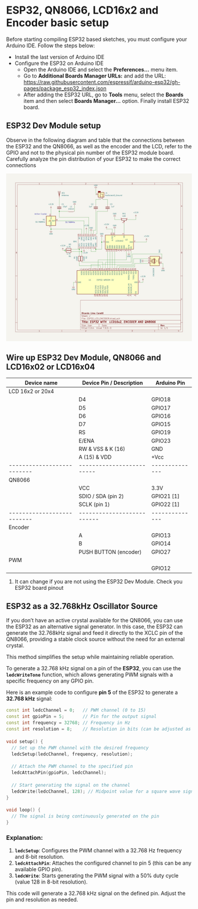 # ESP32, QN8066, LCD16x2 and Encoder basic setup

Before starting compiling ESP32 based sketches, you must configure your Arduino IDE. Follow the steps below:

* Install the last version of Arduino IDE
* Configure the ESP32 on Arduino IDE
  * Open the Arduino IDE and select the __Preferences...__ menu item.
  * Go to __Additional Boards Manager URLs:__ and add the URL: https://raw.githubusercontent.com/espressif/arduino-esp32/gh-pages/package_esp32_index.json
  * After adding the ESP32 URL, go to __Tools__ menu, select the __Boards__ item and then select __Boards Manager...__ option. Finally install ESP32 board.

## ESP32 Dev Module setup

Observe in the following diagram and table that the connections between the ESP32 and the QN8066, as well as the encoder and the LCD, refer to the GPIO and not to the physical pin number of the ESP32 module board. Carefully analyze the pin distribution of your ESP32 to make the correct connections


![ESP32, QN8066, LCD16x2 and Encoder basic setup](./schematic_esp32_qn8066_encoder_lcd16x2.jpg)


## Wire up ESP32 Dev Module, QN8066 and LCD16x02 or LCD16x04

| Device name               | Device Pin / Description  |  Arduino Pin  |
| --------------------------| --------------------      | ------------  |
|    LCD 16x2 or 20x4       |                           |               |
|                           | D4                        |  GPIO18       |
|                           | D5                        |  GPIO17       |
|                           | D6                        |  GPIO16       |
|                           | D7                        |  GPIO15       |
|                           | RS                        |  GPIO19       |
|                           | E/ENA                     |  GPIO23       |
|                           | RW & VSS & K (16)         |  GND          |
|                           | A (15) & VDD              |  +Vcc         |
| --------------------------| ------------------------- | --------------|
| QN8066                    |                           |               | 
|                           | VCC                       |  3.3V         |
|                           | SDIO / SDA (pin 2)        |  GPIO21 [1]   |
|                           | SCLK (pin 1)              |  GPIO22 [1]   |
| --------------------------| --------------------------| --------------|
| Encoder                   |                           |               |
|                           | A                         |  GPIO13       |
|                           | B                         |  GPIO14       |
|                           | PUSH BUTTON (encoder)     |  GPIO27       |
| PWM                       |                           |               |
|                           |                           |  GPIO12       | 

1. It can change if you are not using the ESP32 Dev Module. Check you ESP32 board pinout 



## ESP32 as a 32.768kHz Oscillator Source

If you don’t have an active crystal available for the QN8066, you can use the ESP32 as an alternative signal generator. In this case, the ESP32 can generate the 32.768kHz signal and feed it directly to the XCLC pin of the QN8066, providing a stable clock source without the need for an external crystal.

This method simplifies the setup while maintaining reliable operation.

To generate a 32.768 kHz signal on a pin of the **ESP32**, you can use the **`ledcWriteTone`** function, which allows generating PWM signals with a specific frequency on any GPIO pin.

Here is an example code to configure **pin 5** of the ESP32 to generate a **32.768 kHz** signal:

```cpp
const int ledcChannel = 0;   // PWM channel (0 to 15)
const int gpioPin = 5;       // Pin for the output signal
const int frequency = 32768; // Frequency in Hz
const int resolution = 8;    // Resolution in bits (can be adjusted as needed)

void setup() {
  // Set up the PWM channel with the desired frequency
  ledcSetup(ledcChannel, frequency, resolution);

  // Attach the PWM channel to the specified pin
  ledcAttachPin(gpioPin, ledcChannel);

  // Start generating the signal on the channel
  ledcWrite(ledcChannel, 128); // Midpoint value for a square wave signal (0-255, where 128 is 50% duty cycle)
}

void loop() {
  // The signal is being continuously generated on the pin
}
```

### Explanation:
1. **`ledcSetup`**: Configures the PWM channel with a 32.768 Hz frequency and 8-bit resolution.
2. **`ledcAttachPin`**: Attaches the configured channel to pin 5 (this can be any available GPIO pin).
3. **`ledcWrite`**: Starts generating the PWM signal with a 50% duty cycle (value 128 in 8-bit resolution).

This code will generate a 32.768 kHz signal on the defined pin. Adjust the pin and resolution as needed.

